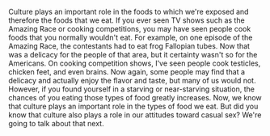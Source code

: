 Culture plays an important role in the foods to which we're exposed and
therefore the foods that we eat. If you ever seen TV shows such as the Amazing
Race or cooking competitions, you may have seen people cook foods that you
normally wouldn't eat. For example, on one episode of the Amazing Race, the
contestants had to eat frog Fallopian tubes. Now that was a delicacy for the
people of that area, but it certainty wasn't so for the Americans. On cooking
competition shows, I've seen people cook testicles, chicken feet, and even
brains. Now again, some people may find that a delicacy and actually enjoy the
flavor and taste, but many of us would not. However, if you found yourself in a
starving or near-starving situation, the chances of you eating those types of
food greatly increases. Now, we know that culture plays an important role in
the types of food we eat. But did you know that culture also plays a role in
our attitudes toward casual sex? We're going to talk about that next.

